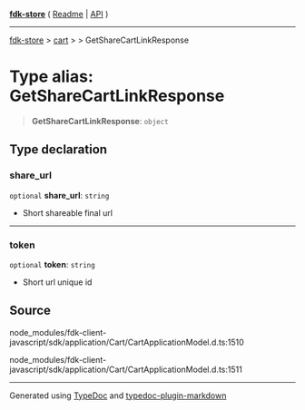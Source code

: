 [**fdk-store**](../../../README.md) ( [Readme](../../../README.md) \| [API](../../../API.md) )

---

[fdk-store](../../../API.md) > [cart](../../README.md) > [<internal>](../README.md) > GetShareCartLinkResponse

# Type alias: GetShareCartLinkResponse

> **GetShareCartLinkResponse**: `object`

## Type declaration

### share_url

`optional` **share_url**: `string`

- Short shareable final url

---

### token

`optional` **token**: `string`

- Short url unique id

## Source

node_modules/fdk-client-javascript/sdk/application/Cart/CartApplicationModel.d.ts:1510

node_modules/fdk-client-javascript/sdk/application/Cart/CartApplicationModel.d.ts:1511

---

Generated using [TypeDoc](https://typedoc.org/) and [typedoc-plugin-markdown](https://www.npmjs.com/package/typedoc-plugin-markdown)
